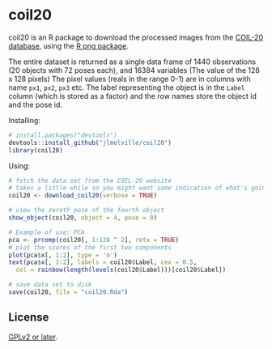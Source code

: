 # coil20

coil20 is an R package to download the processed images from the
[COIL-20 database](http://www.cs.columbia.edu/CAVE/software/softlib/coil-20.php),
using the [R png package](https://cran.r-project.org/web/packages/png/).

The entire dataset is returned as a single data frame of 1440 observations 
(20 objects with 72 poses each), and 16384 variables (The value of the 128 x 128 
pixels) The pixel values (reals in the range 0-1) are in columns with name 
`px1`, `px2`, `px3` etc. The label representing the object is in the `Label` 
column (which is stored as a factor) and the row names store the object id and 
the pose id.

Installing:
```R
# install.packages("devtools")
devtools::install_github("jlmelville/coil20")
library(coil20)
```

Using:
```R
# fetch the data set from the COIL-20 website
# takes a little while so you might want some indication of what's going on
coil20 <- download_coil20(verbose = TRUE)

# view the zeroth pose of the fourth object
show_object(coil20, object = 4, pose = 0)

# Example of use: PCA
pca <- prcomp(coil20[, 1:128 ^ 2], retx = TRUE)
# plot the scores of the first two components
plot(pca$x[, 1:2], type = 'n')
text(pca$x[, 1:2], labels = coil20$Label, cex = 0.5,
  col = rainbow(length(levels(coil20$Label)))[coil20$Label])

# save data set to disk
save(coil20, file = "coil20.Rda")
```

## License
[GPLv2 or later](https://www.gnu.org/licenses/gpl-2.0.txt).
